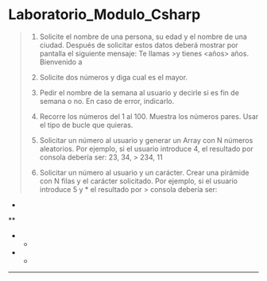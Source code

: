 # Laboratorio_Modulo_Csharp

> 1. Solicite el nombre de una persona, su edad y el nombre de una ciudad. Después de solicitar estos datos deberá mostrar por pantalla el siguiente mensaje: Te llamas >y tienes <años> años. Bienvenido a
>
> 2. Solicite dos números y diga cual es el mayor.
>
> 3. Pedir el nombre de la semana al usuario y decirle si es fin de semana o no. En caso de error, indicarlo.
>
> 4. Recorre los números del 1 al 100. Muestra los números pares. Usar el tipo de bucle que quieras.
>
> 5. Solicitar un número al usuario y generar un Array con N números aleatorios. Por ejemplo, si el usuario introduce 4, el resultado por consola debería ser: 23, 34, > 234, 11
>
> 6. Solicitar un número al usuario y un carácter. Crear una pirámide con N filas y el carácter solicitado. Por ejemplo, si el usuario introduce 5 y * el resultado por > consola debería ser:
>
*
**
* *
*  *
*****













